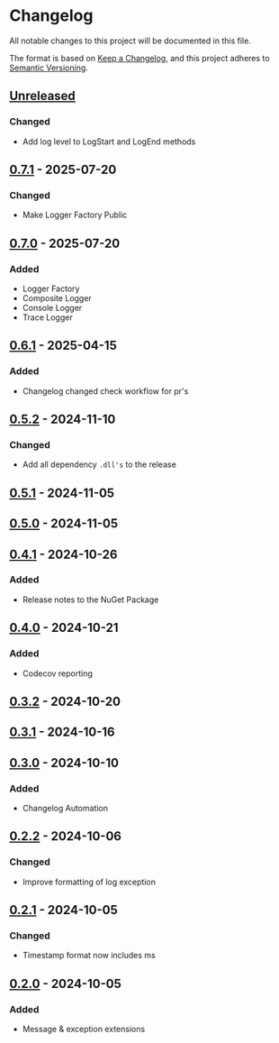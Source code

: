 # Changelog

All notable changes to this project will be documented in this file.

The format is based on [Keep a Changelog](https://keepachangelog.com/en/1.1.0/),
and this project adheres to [Semantic Versioning](https://semver.org/spec/v2.0.0.html).

## [Unreleased]

### Changed

- Add log level to LogStart and LogEnd methods

## [0.7.1] - 2025-07-20

### Changed

- Make Logger Factory Public

## [0.7.0] - 2025-07-20

### Added

- Logger Factory
- Composite Logger
- Console Logger
- Trace Logger

## [0.6.1] - 2025-04-15

### Added

- Changelog changed check workflow for pr's

## [0.5.2] - 2024-11-10

### Changed

- Add all dependency `.dll's` to the release

## [0.5.1] - 2024-11-05

## [0.5.0] - 2024-11-05

## [0.4.1] - 2024-10-26

### Added

- Release notes to the NuGet Package

## [0.4.0] - 2024-10-21

### Added

- Codecov reporting

## [0.3.2] - 2024-10-20

## [0.3.1] - 2024-10-16

## [0.3.0] - 2024-10-10

### Added

- Changelog Automation

## [0.2.2] - 2024-10-06

### Changed

- Improve formatting of log exception

## [0.2.1] - 2024-10-05

### Changed

- Timestamp format now includes ms

## [0.2.0] - 2024-10-05

### Added

- Message & exception extensions

[Unreleased]: https://github.com/TJC-Tools/TJC.Logging/compare/v0.7.1...HEAD

[0.7.1]: https://github.com/TJC-Tools/TJC.Logging/compare/v0.7.0...v0.7.1

[0.7.0]: https://github.com/TJC-Tools/TJC.Logging/compare/v0.6.1...v0.7.0

[0.6.1]: https://github.com/TJC-Tools/TJC.Logging/compare/v0.6.0...v0.6.1

[0.6.0]: https://github.com/TJC-Tools/TJC.Logging/compare/v0.5.6...v0.6.0

[0.5.6]: https://github.com/TJC-Tools/TJC.Logging/compare/v0.5.5...v0.5.6

[0.5.5]: https://github.com/TJC-Tools/TJC.Logging/compare/v0.5.4...v0.5.5

[0.5.4]: https://github.com/TJC-Tools/TJC.Logging/compare/v0.5.3...v0.5.4

[0.5.3]: https://github.com/TJC-Tools/TJC.Logging/compare/v0.5.2...v0.5.3

[0.5.2]: https://github.com/TJC-Tools/TJC.Logging/compare/v0.5.1...v0.5.2

[0.5.1]: https://github.com/TJC-Tools/TJC.Logging/compare/v0.5.0...v0.5.1

[0.5.0]: https://github.com/TJC-Tools/TJC.Logging/compare/v0.4.1...v0.5.0

[0.4.1]: https://github.com/TJC-Tools/TJC.Logging/compare/v0.4.0...v0.4.1

[0.4.0]: https://github.com/TJC-Tools/TJC.Logging/compare/v0.3.2...v0.4.0

[0.3.2]: https://github.com/TJC-Tools/TJC.Logging/compare/v0.3.1...v0.3.2

[0.3.1]: https://github.com/TJC-Tools/TJC.Logging/compare/v0.3.0...v0.3.1

[0.3.0]: https://github.com/TJC-Tools/TJC.Logging/compare/v0.2.2...v0.3.0

[0.2.2]: https://github.com/TJC-Tools/TJC.Logging/compare/v0.2.1...v0.2.2

[0.2.1]: https://github.com/TJC-Tools/TJC.Logging/compare/v0.2.0...v0.2.1

[0.2.0]: https://github.com/TJC-Tools/TJC.Logging/releases/tag/v0.2.0
